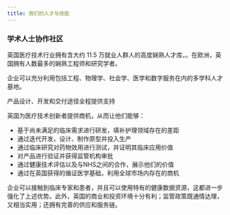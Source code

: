```yaml
---
title: 我们的人才与技能
---
```


### 学术人士协作社区
英国医疗技术行业拥有含大约 11.5 万就业人群人的高度娴熟人才库，。在欧洲，英国拥有人数最多的娴熟工程师和研究学者。

企业可以充分利用包括工程、物理学、社会学、医学和数字服务在内的多学科人才基地。

产品设计、开发和交付途径全程提供支持

英国为医疗技术创新者提供商机，从而让他们能够：

- 基于尚未满足的临床需求进行研发，填补护理领域存在的差距
- 通过迭代开发，设计、制作原型并投入生产
- 通过临床研究对药物效用进行测试，并证明其临床应用价值
- 对产品进行验证并获得监管机构审批
- 通过健康技术评估以及与NHS之间的合作，展示他们的价值
- 通过在英国获得的循证医学基础，利用全球市场内存在的商机

企业可以接触到临床专家和患者，并且可以使用特有的健康数据资源，这都进一步强化了上述优势。此外，英国的商业和投资环境十分有利；监管政策既通情达理，又相当实用；还拥有完善的供应和服务链。

